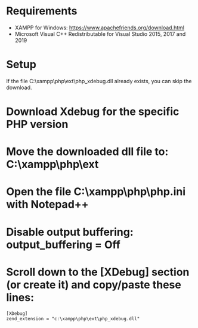 # Requirements
* XAMPP for Windows: https://www.apachefriends.org/download.html
* Microsoft Visual C++ Redistributable for Visual Studio 2015, 2017 and 2019
# Setup
If the file C:\xampp\php\ext\php_xdebug.dll already exists, you can skip the download.

# Download Xdebug for the specific PHP version
# Move the downloaded dll file to: C:\xampp\php\ext

# Open the file C:\xampp\php\php.ini with Notepad++

# Disable output buffering: output_buffering = Off

# Scroll down to the [XDebug] section (or create it) and copy/paste these lines:

```
[XDebug]
zend_extension = "c:\xampp\php\ext\php_xdebug.dll"
```

